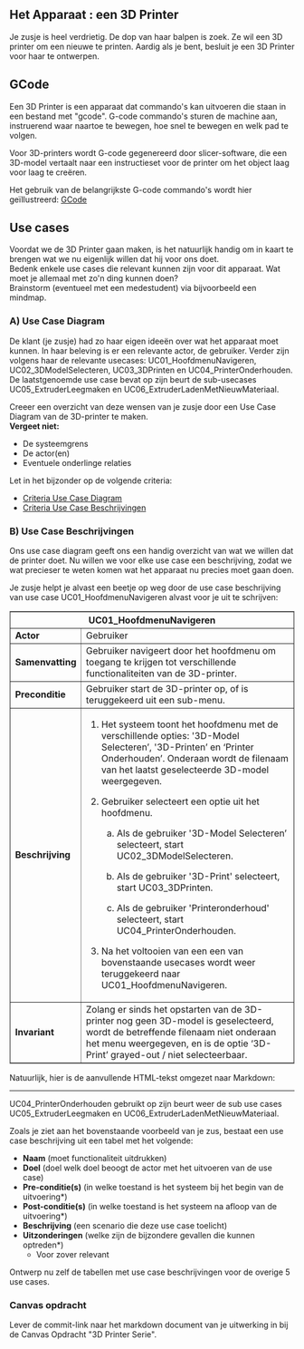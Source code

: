 ## Het Apparaat : een 3D Printer

Je zusje is heel verdrietig. De dop van haar balpen is zoek. Ze wil een 3D printer om een nieuwe te printen. Aardig als je bent, besluit je een 3D Printer voor haar te ontwerpen.

## GCode

Een 3D Printer is een apparaat dat commando's kan uitvoeren die staan in een bestand met "gcode". G-code commando's sturen de machine aan, instruerend waar naartoe te bewegen, hoe snel te bewegen en welk pad te volgen.

Voor 3D-printers wordt G-code gegenereerd door slicer-software, die een 3D-model vertaalt naar een instructieset voor de printer om het object laag voor laag te creëren.

Het gebruik van de belangrijkste G-code commando's wordt hier geïllustreerd: [GCode](../bronnen/g-code.md)

## Use cases

Voordat we de 3D Printer gaan maken, is het natuurlijk handig om in kaart te brengen wat we nu eigenlijk willen dat hij voor ons doet.  
Bedenk enkele use cases die relevant kunnen zijn voor dit apparaat. Wat moet je allemaal met zo'n ding kunnen doen?  
Brainstorm (eventueel met een medestudent) via bijvoorbeeld een mindmap.

### A) Use Case Diagram

De klant (je zusje) had zo haar eigen ideeën over wat het apparaat moet kunnen. In haar beleving is er een relevante actor, de gebruiker. Verder zijn volgens haar de relevante usecases: UC01_HoofdmenuNavigeren, UC02_3DModelSelecteren, UC03_3DPrinten en UC04_PrinterOnderhouden.  
De laatstgenoemde use case bevat op zijn beurt de sub-usecases UC05_ExtruderLeegmaken en UC06_ExtruderLadenMetNieuwMateriaal.

Creeer een overzicht van deze wensen van je zusje door een Use Case Diagram van de 3D-printer te maken.  
**Vergeet niet:**

- De systeemgrens
- De actor(en)
- Eventuele onderlinge relaties

Let in het bijzonder op de volgende criteria:
- [Criteria Use Case Diagram](../../../../../leerdoelen/portfolio-items/use-case-diagram.md)
- [Criteria Use Case Beschrijvingen](../../../../../leerdoelen/portfolio-items/use-case-beschrijving.md)

### B) Use Case Beschrijvingen

Ons use case diagram geeft ons een handig overzicht van wat we willen dat de printer doet. Nu willen we voor elke use case een beschrijving, zodat we wat precieser te weten komen wat het apparaat nu precies moet gaan doen.

Je zusje helpt je alvast een beetje op weg door de use case beschrijving van use case UC01_HoofdmenuNavigeren alvast voor je uit te schrijven:

<table style="border-collapse: collapse; border-style: solid;" border="1">
    <colgroup>
        <col style="width: 18%;" />
        <col style="width: 81%;" />
    </colgroup>
    <thead>
        <tr class="header">
            <th colspan="2">UC01_HoofdmenuNavigeren</th>
        </tr>
    </thead>
    <tbody>
        <tr class="odd">
            <td><strong>Actor</strong></td>
            <td>Gebruiker</td>
        </tr>
        <tr class="even">
            <td><strong>Samenvatting</strong></td>
            <td>Gebruiker navigeert door het hoofdmenu om toegang te krijgen tot verschillende functionaliteiten van de 3D-printer.</td>
        </tr>
        <tr class="odd">
            <td><strong>Preconditie</strong></td>
            <td>Gebruiker start de 3D-printer op, of is teruggekeerd uit een sub-menu.</td>
        </tr>
        <tr class="even">
            <td><strong>Beschrijving</strong></td>
            <td>
                <ol type="1">
                    <li>
                        <p>Het systeem toont het hoofdmenu met de verschillende opties: '3D-Model Selecteren&rsquo;, '3D-Printen&rsquo; en &lsquo;Printer Onderhouden&rsquo;. Onderaan wordt de filenaam van het laatst geselecteerde 3D-model weergegeven.</p>
                    </li>
                    <li>
                        <p>Gebruiker selecteert een optie uit het hoofdmenu.</p>
                        <ol type="a">
                            <li>
                                <p>Als de gebruiker '3D-Model Selecteren&rsquo; selecteert, start UC02_3DModelSelecteren.</p>
                            </li>
                            <li>
                                <p>Als de gebruiker '3D-Print' selecteert, start UC03_3DPrinten.</p>
                            </li>
                            <li>
                                <p>Als de gebruiker 'Printeronderhoud' selecteert, start UC04_PrinterOnderhouden.</p>
                            </li>
                        </ol>
                    </li>
                    <li>
                        <p>Na het voltooien van een een van bovenstaande usecases wordt weer teruggekeerd naar UC01_HoofdmenuNavigeren.</p>
                    </li>
                </ol>
            </td>
        </tr>
        <tr class="odd">
            <td><strong>Invariant</strong></td>
            <td>Zolang er sinds het opstarten van de 3D-printer nog geen 3D-model is geselecteerd, wordt de betreffende filenaam niet onderaan het menu weergegeven, en is de optie &lsquo;3D-Print&rsquo; grayed-out / niet selecteerbaar.</td>
        </tr>
    </tbody>
</table>

Natuurlijk, hier is de aanvullende HTML-tekst omgezet naar Markdown:

---

UC04_PrinterOnderhouden gebruikt op zijn beurt weer de sub use cases UC05_ExtruderLeegmaken en UC06_ExtruderLadenMetNieuwMateriaal.

Zoals je ziet aan het bovenstaande voorbeeld van je zus, bestaat een use case beschrijving uit een tabel met het volgende:

- **Naam** (moet functionaliteit uitdrukken)
- **Doel** (doel welk doel beoogt de actor met het uitvoeren van de use case)
- **Pre-conditie(s)** (in welke toestand is het systeem bij het begin van de uitvoering*)
- **Post-conditie(s)** (in welke toestand is het systeem na afloop van de uitvoering*)
- **Beschrijving** (een scenario die deze use case toelicht)
- **Uitzonderingen** (welke zijn de bijzondere gevallen die kunnen optreden*)  
  * Voor zover relevant

Ontwerp nu zelf de tabellen met use case beschrijvingen voor de overige 5 use cases.

### Canvas opdracht
Lever de commit-link naar het markdown document van je uitwerking in bij de Canvas Opdracht "3D Printer Serie".
